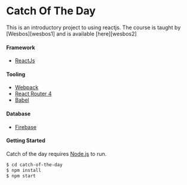 # Catch Of The Day

This is an introductory project to using reactjs.  The course is taught by [Wesbos][wesbos1] and is available [here][wesbos2]

#### Framework 
  - [ReactJs](https://facebook.github.io/react/)
#### Tooling
  - [Webpack](https://webpack.github.io/)
  - [React Router 4](https://reacttraining.com/react-router/)
  - [Babel](https://babeljs.io/)
#### Database
  - [Firebase](https://firebase.google.com/)
 

#### Getting Started
Catch of the day requires [Node.js](https://nodejs.org/) to run.

```sh
$ cd catch-of-the-day
$ npm install
$ npm start
```

